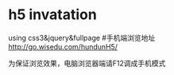 # h5 invatation
using css3&jquery&fullpage
#手机端浏览地址
http://go.wisedu.com/hundunH5/

为保证浏览效果，电脑浏览器端请F12调成手机模式
